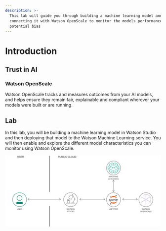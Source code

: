 ```yaml
---
description: >-
  This lab will guide you through building a machine learning model and
  connecting it with Watson OpenScale to monitor the models performance and
  potential bias
---
```


# Introduction

## Trust in AI

### Watson OpenScale

Watson OpenScale tracks and measures outcomes from your AI models, and helps ensure they remain fair, explainable and compliant wherever your models were built or are running.

## Lab

In this lab, you will be building a machine learning model in Watson Studio and then deploying that model to the Watson Machine Learning service. You will then enable and explore the different model characteristics you can monitor using Watson OpenScale.  

![](.gitbook/assets/architecture.png)



